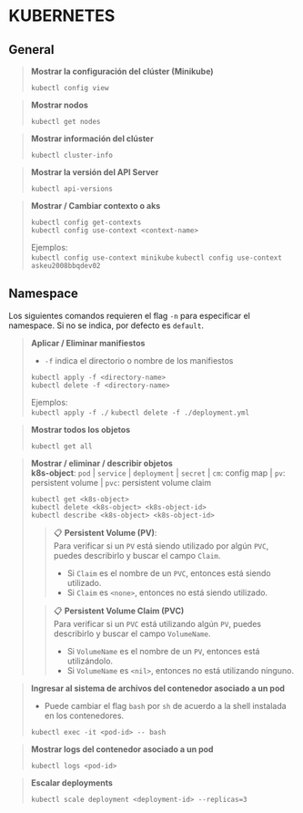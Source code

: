 # KUBERNETES

## General

> **Mostrar la configuración del clúster (Minikube)**
> ```shell script 
> kubectl config view 
> ```

> **Mostrar nodos**
> ```shell script 
> kubectl get nodes 
> ```

> **Mostrar información del clúster**
> ```shell script 
> kubectl cluster-info
> ```

> **Mostrar la versión del API Server**
> ```shell script 
> kubectl api-versions
> ```

> **Mostrar / Cambiar contexto o aks**
> ```shell script 
> kubectl config get-contexts
> kubectl config use-context <context-name>
> ```
> Ejemplos:<br>
> `kubectl config use-context minikube`
> `kubectl config use-context askeu2008bbqdev02`

## Namespace
Los siguientes comandos requieren el flag `-n` para especificar el namespace. Si no se indica, por defecto es `default`.

> **Aplicar / Eliminar manifiestos**
> - `-f` indica el directorio o nombre de los manifiestos
> ```shell script 
> kubectl apply -f <directory-name>
> kubectl delete -f <directory-name>
> ```
> Ejemplos: <br>
> `kubectl apply -f ./`
> `kubectl delete -f ./deployment.yml`

> **Mostrar todos los objetos**
> ```shell script 
> kubectl get all
> ```

> **Mostrar / eliminar / describir objetos**
> <br> **k8s-object**: `pod` | `service` | `deployment` | `secret` | `cm`: config map | `pv`: persistent volume | `pvc`: persistent volume claim 
> ```shell script 
> kubectl get <k8s-object>
> kubectl delete <k8s-object> <k8s-object-id>
> kubectl describe <k8s-object> <k8s-object-id>
> ```
> > 📋 **Persistent Volume (PV)**: 
> > <br>Para verificar si un `PV` está siendo utilizado por algún `PVC`, puedes describirlo y buscar el campo `Claim`.
> > - Si `Claim` es el nombre de un `PVC`, entonces está siendo utilizado.
> > - Si `Claim` es `<none>`, entonces no está siendo utilizado.
>
> > 📋 **Persistent Volume Claim (PVC)**
> > <br> Para verificar si un `PVC` está utilizando algún `PV`, puedes describirlo y buscar el campo `VolumeName`.
> > - Si `VolumeName` es el nombre de un `PV`, entonces está utilizándolo.
> > - Si `VolumeName` es `<nil>`, entonces no está utilizando ninguno.

> **Ingresar al sistema de archivos del contenedor asociado a un pod**
> - Puede cambiar el flag `bash` por `sh` de acuerdo a la shell instalada en los contenedores.
> ```shell script 
> kubectl exec -it <pod-id> -- bash
> ```

> **Mostrar logs del contenedor asociado a un pod**
> ```shell script 
> kubectl logs <pod-id>
> ```

> **Escalar deployments**
> ```shell script 
> kubectl scale deployment <deployment-id> --replicas=3
> ```


